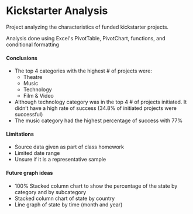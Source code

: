 # Kickstarter Analysis

Project analyzing the characteristics of funded kickstarter projects.

Analysis done using Excel's PivotTable, PivotChart, functions, and conditional formatting

#### Conclusions
- The top 4 categories with the highest # of projects were:
	- Theatre
	- Music
	- Technology
	- Film & Video
- Although technology category was in the top 4 # of projects initiated. It didn’t have a high rate of success (34.8% of initiated projects were successful)
- The music category had the highest percentage of success with 77%

#### Limitations
- Source data given as part of class homework
- Limited date range
- Unsure if it is a representative sample

#### Future graph ideas
- 100% Stacked column chart to show the percentage of the state by category and by subcategory
- Stacked column chart of state by country
- Line graph of state by time (month and year)


